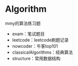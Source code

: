 # Algorithm
mmy的算法练习题  
- exam：笔试题目  
- leetcode：leetcode刷题记录
- nowcoder：牛客top101
- classicalAlgorithms：经典算法
- structure：常用数据结构